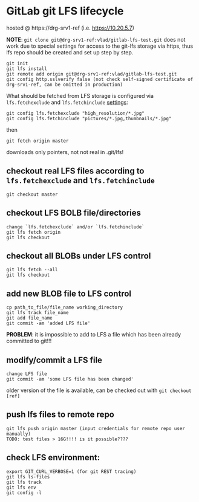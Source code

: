 # GitLab git LFS lifecycle 

hosted @ https://drg-srv1-ref (i.e. https://10.20.5.7) 

**NOTE**: `git clone git@drg-srv1-ref:vlad/gitlab-lfs-test.git` does not work due to special settings for access to the git-lfs storage via https, thus lfs repo should be created and set up step by step.

``````
git init
git lfs install
git remote add origin git@drg-srv1-ref:vlad/gitlab-lfs-test.git
git config http.sslverify false (not check self-signed certificate of drg-srv1-ref, can be omitted in production)
``````

What should be fetched from LFS storage is configured via `lfs.fetchexclude` and `lfs.fetchinclude` [settings](https://github.com/github/git-lfs/blob/master/docs/man/git-lfs-fetch.1.ronn):

``````
git config lfs.fetchexclude "high_resolution/*.jpg"
git config lfs.fetchinclude "pictures/*.jpg,thumbnails/*.jpg"
``````
then 
``````
git fetch origin master
``````
downloads only pointers, not not real in .git/lfs!

## checkout real LFS files according to `lfs.fetchexclude` and `lfs.fetchinclude`
``````
git checkout master
``````

## checkout LFS BOLB file/directories
``````
change `lfs.fetchexclude` and/or `lfs.fetchinclude`
git lfs fetch origin
git lfs checkout 
``````


## checkout all BLOBs under LFS control
``````
git lfs fetch --all
git lfs checkout
``````

## add new BLOB file to LFS control
``````
cp path_to_file/file_name working_directory
git lfs track file_name
git add file_name
git commit -am 'added LFS file'
``````
**PROBLEM**: it is impossible to add to LFS a file which has been already committed to git!!!

## modify/commit a LFS file 
``````
change LFS file
git commit -am 'some LFS file has been changed'
``````
older version of the file is available, can be checked out with `git checkout [ref]` 

## push lfs files to remote repo
``````
git lfs push origin master (input credentials for remote repo user manually)
TODO: test files > 16G!!!! is it possible????
``````



## check LFS environment:
``````
export GIT_CURL_VERBOSE=1 (for git REST tracing)
git lfs ls-files
git lfs track
git lfs env
git config -l
``````

